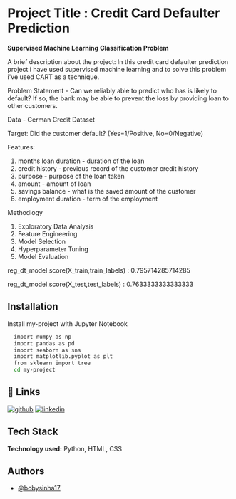 

# Project Title : Credit Card Defaulter Prediction


**Supervised Machine Learning Classification Problem**

A brief description about the project: In this credit card defaulter prediction project i have used supervised machine learning and to solve this problem i've used CART as a technique. 

Problem Statement - Can we reliably able to predict who has is likely to default? If so, the bank may be able to prevent the loss by providing loan to other customers.

Data - German Credit Dataset

Target: Did the customer default? (Yes=1/Positive, No=0/Negative)

Features:

1. months loan duration - duration of the loan
2. credit history - previous record of the customer credit history
3. purpose - purpose of the loan taken
4. amount - amount of loan 
5. savings balance - what is the saved amount of the customer
6. employment duration - term of the employment 

Methodlogy

1. Exploratory Data Analysis
2. Feature Engineering
3. Model Selection 
4. Hyperparameter Tuning
5. Model Evaluation


reg_dt_model.score(X_train,train_labels) : 0.795714285714285

reg_dt_model.score(X_test,test_labels) : 0.7633333333333333
## Installation

Install my-project with Jupyter Notebook 

```bash
  import numpy as np
  import pandas as pd
  import seaborn as sns
  import matplotlib.pyplot as plt
  from sklearn import tree
  cd my-project
```
    
## 🔗 Links
[![github](https://img.shields.io/badge/github-000?style=for-the-badge&logo=ko-fi&logoColor=white)](https://github.com/bobysinha17/)
[![linkedin](https://img.shields.io/badge/linkedin-0A66C2?style=for-the-badge&logo=linkedin&logoColor=white)](https://www.linkedin.com/in/bobysinha//)



## Tech Stack

**Technology used:** Python, HTML, CSS


## Authors

- [@bobysinha17](https://github.com/bobysinha17)


